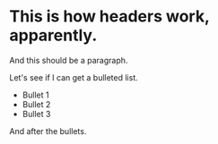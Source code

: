 # This is how headers work, apparently.
And this should be a paragraph.

Let's see if I can get a bulleted list.

* Bullet 1
* Bullet 2
* Bullet 3

And after the bullets.
